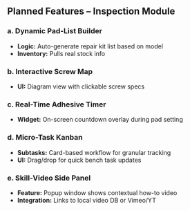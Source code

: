 ## Planned Features – Inspection Module

### a. Dynamic Pad-List Builder
- **Logic:** Auto-generate repair kit list based on model
- **Inventory:** Pulls real stock info

### b. Interactive Screw Map
- **UI:** Diagram view with clickable screw specs

### c. Real-Time Adhesive Timer
- **Widget:** On-screen countdown overlay during pad setting

### d. Micro-Task Kanban
- **Subtasks:** Card-based workflow for granular tracking
- **UI:** Drag/drop for quick bench task updates

### e. Skill-Video Side Panel
- **Feature:** Popup window shows contextual how-to video
- **Integration:** Links to local video DB or Vimeo/YT